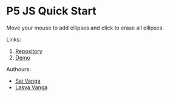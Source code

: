# P5 JS Quick Start

Move your mouse to add ellipses and click to erase all ellipses.

Links:

1. [Repository](https://github.com/SaMaSaLa/p5js-quick-start)
1. [Demo](https://samasala.github.io/p5js-quick-start/)

Authours:

- [Sai Vanga](https://sai.rocks)
- [Lasya Vanga](https://lasya.net)
